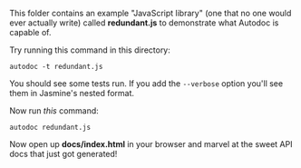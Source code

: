 This folder contains an example "JavaScript library" (one that no one would ever actually write) called **redundant.js** to demonstrate what Autodoc is capable of.

Try running this command in this directory:

    autodoc -t redundant.js

You should see some tests run. If you add the `--verbose` option you'll see them in Jasmine's nested format.

Now run *this* command:

    autodoc redundant.js

Now open up **docs/index.html** in your browser and marvel at the sweet API docs that just got generated!
